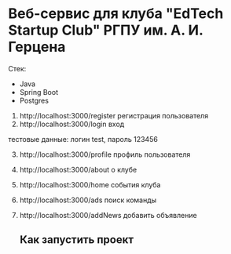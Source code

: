 # Веб-сервис для клуба "EdTech Startup Club" РГПУ им. А. И. Герцена
Стек: 
* Java
* Spring Boot
* Postgres

1. http://localhost:3000/register
регистрация пользователя
2. http://localhost:3000/login вход

тестовые данные: логин test, пароль 123456

3. http://localhost:3000/profile профиль пользователя
4. http://localhost:3000/about о клубе
5. http://localhost:3000/home события клуба
6. http://localhost:3000/ads поиск команды
7. http://localhost:3000/addNews добавить объявление

   ## Как запустить проект
